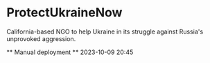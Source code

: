 # ProtectUkraineNow
California-based NGO to help Ukraine in its struggle against Russia's unprovoked aggression.

** Manual deployment **
2023-10-09 20:45